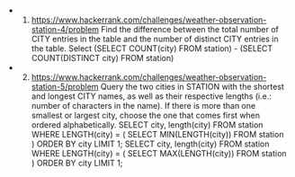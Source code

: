 -  01. https://www.hackerrank.com/challenges/weather-observation-station-4/problem
Find the difference between the total number of CITY entries in the table and the number of distinct CITY entries in the table.
Select (SELECT COUNT(city) FROM station) - (SELECT COUNT(DISTINCT city) FROM station) 

-  02. https://www.hackerrank.com/challenges/weather-observation-station-5/problem
Query the two cities in STATION with the shortest and longest CITY names, as well as their respective lengths (i.e.: number of characters in the name). If there is more than one smallest or largest city, choose the one that comes first when ordered alphabetically.
SELECT city, length(city) FROM station
WHERE LENGTH(city) = ( SELECT MIN(LENGTH(city)) FROM station )
ORDER BY city LIMIT 1;
SELECT city, length(city)  FROM station
WHERE LENGTH(city) = ( SELECT MAX(LENGTH(city)) FROM station )
ORDER BY city LIMIT 1;
